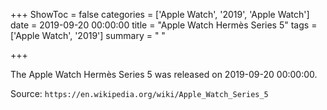 +++
ShowToc = false
categories = ['Apple Watch', '2019', 'Apple Watch']
date = 2019-09-20 00:00:00
title = "Apple Watch Hermès Series 5"
tags = ['Apple Watch', '2019']
summary = " "

+++

The Apple Watch Hermès Series 5 was released on 2019-09-20 00:00:00.

Source: `https://en.wikipedia.org/wiki/Apple_Watch_Series_5`



